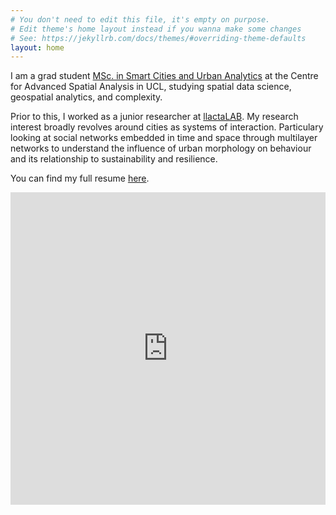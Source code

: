 ```yaml
---
# You don't need to edit this file, it's empty on purpose.
# Edit theme's home layout instead if you wanna make some changes
# See: https://jekyllrb.com/docs/themes/#overriding-theme-defaults
layout: home
---
```


I am a grad student [MSc. in Smart Cities and Urban Analytics](http://mscsmartcities.org/) at the Centre for Advanced Spatial Analysis in UCL, studying spatial data science, geospatial analytics, and complexity. 

Prior to this, I worked as a junior researcher at [llactaLAB](https://llactalab.ucuenca.edu.ec/). My research interest broadly revolves around cities as systems of interaction. Particulary looking at social networks embedded in time and space through multilayer networks to understand the influence of urban morphology on behaviour and its relationship to sustainability and resilience. 

You can find my full resume [here]({{site.url}}/assets/cv.pdf).

<iframe src="https://www.youtube.com/embed/_sJP0m2GqYk?rel=0&amp;controls=0&amp;showinfo=0" style="width:100%;height:500px;" frameborder="0"></iframe>